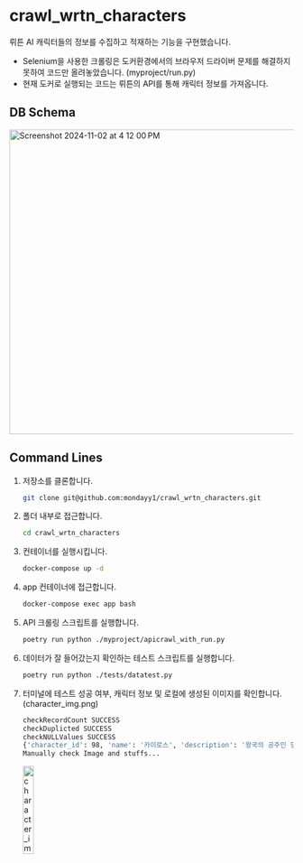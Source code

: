 # crawl_wrtn_characters

뤼튼 AI 캐릭터들의 정보를 수집하고 적재하는 기능을 구현했습니다.

- Selenium을 사용한 크롤링은 도커환경에서의 브라우저 드라이버 문제를 해결하지 못하여 코드만 올려놓았습니다. (myproject/run.py)
- 현재 도커로 실행되는 코드는 뤼튼의 API를 통해 캐릭터 정보를 가져옵니다.

## DB Schema

<img width="540" alt="Screenshot 2024-11-02 at 4 12 00 PM" src="https://github.com/user-attachments/assets/9d916292-b9c4-42c4-8c46-c98021c85dfe">

## Command Lines

1. 저장소를 클론합니다.
    ```bash
    git clone git@github.com:mondayy1/crawl_wrtn_characters.git
    ```
2. 폴더 내부로 접근합니다.
    ```bash
    cd crawl_wrtn_characters
    ```
3. 컨테이너를 실행시킵니다.
    ```bash
    docker-compose up -d
    ```
4. app 컨테이너에 접근합니다.
    ```bash
    docker-compose exec app bash
    ```
5. API 크롤링 스크립트를 실행합니다.
    ```bash
    poetry run python ./myproject/apicrawl_with_run.py
    ```
6. 데이터가 잘 들어갔는지 확인하는 테스트 스크립트를 실행합니다.
    ```bash
    poetry run python ./tests/datatest.py
    ```
7. 터미널에 테스트 성공 여부, 캐릭터 정보 및 로컬에 생성된 이미지를 확인합니다. (character_img.png)
    ```bash
    checkRecordCount SUCCESS
    checkDuplicted SUCCESS
    checkNULLValues SUCCESS
    {'character_id': 98, 'name': '카이로스', 'description': '왕국의 공주인 당신을 납치해 감옥에 가둔 존재입니다. 마왕이지만 여성에게 서툴러 감정표현이 적습니다. ', 'initialMessage': "*카이로스는 무표정한 얼굴로 감옥에 갇힌 당신을 바라봤다.* \n*매번 감옥에 찾아와 아무말 없이 당신을 바라보기만 했다.*\n'생각보다...마음에 드는군.'\n*그는 마음속으로 생각하며 당신을 어떻게 대할지 고민했다.*\n\n", 'creator': '팬넬', 'created_at': datetime.datetime(2024, 11, 2, 15, 51, 54)}
    Manually check Image and stuffs...
    ```
    <img src="https://github.com/user-attachments/assets/22035aee-5ea1-4328-bdaf-287e3b933202" alt="character_img" width="20%">
